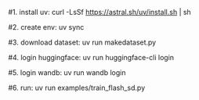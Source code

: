 #1. install uv:
curl -LsSf https://astral.sh/uv/install.sh | sh

#2. create env:
uv sync

#3. download dataset:
uv run makedataset.py

#4. login huggingface:
uv run huggingface-cli login

#5. login wandb:
uv run wandb login

#6. run:
uv run examples/train_flash_sd.py
